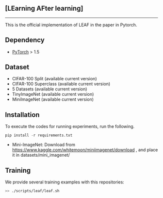 ## [LEarning AFter learning] 
-----------------------------------------------------------
This is the official implementation of LEAF in the paper in Pytorch.


## Dependency
- [PyTorch](https://pytorch.org/) > 1.5

## Dataset
- CIFAR-100 Split (available current version)
- CIFAR-100 Superclass (available current version)
- 5 Datasets (available current version)
- TinyImageNet (available current version)
- MiniImageNet (available current version)

## Installation
To execute the codes for running experiments, run the following.
```python
pip install -r requirements.txt
```

- Mini-ImageNet: Download from https://www.kaggle.com/whitemoon/miniimagenet/download , and place it in datasets/mini_imagenet/

## Training
We provide several training examples with this repositories:

```bash
>> ./scripts/leaf/leaf.sh
```

